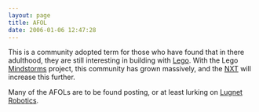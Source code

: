 ```yaml
---
layout: page
title: AFOL
date: 2006-01-06 12:47:28
---
```

<p>This is a community adopted term for those who have found that in there adulthood, they are still interesting in building with <a href="/wiki/lego.html" title="The best known construction toy">Lego</a>. With the Lego <a href="/wiki/mindstorms.html" title="A Robotic construction toy system from Lego">Mindstorms</a> project, this community has grown massively, and the <a href="/wiki/nxt" rel="">NXT</a> will increase this further.
</p>
<p>Many of the AFOLs are to be found posting, or at least lurking on <a href="/wiki/lugnet.html" title="Lego Users Group Network">Lugnet Robotics</a>.
</p>

